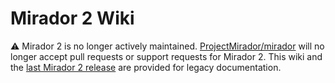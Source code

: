 # Mirador 2 Wiki
⚠️ Mirador 2 is no longer actively maintained. [ProjectMirador/mirador](https://github.com/projectmirador/mirador) will no longer accept pull requests or support requests for Mirador 2. This wiki and the [last Mirador 2 release](https://github.com/projectmirador/mirador/tree/v2.7.0) are provided for legacy documentation.
